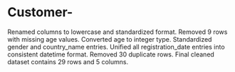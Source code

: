 # Customer-
Renamed columns to lowercase and standardized format.  Removed 9 rows with missing age values.  Converted age to integer type.  Standardized gender and country_name entries.  Unified all registration_date entries into consistent datetime format.  Removed 30 duplicate rows.  Final cleaned dataset contains 29 rows and 5 columns.
